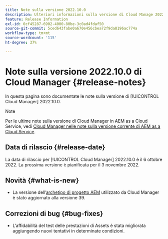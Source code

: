 ```yaml
---
title: Note sulla versione 2022.10.0
description: Ulteriori informazioni sulla versione di Cloud Manage 2022.10.0.
feature: Release Information
exl-id: 0cf45287-6902-4000-80be-3c0ad4fdaf50
source-git-commit: 5ced643fabe0a670e456cbea72f9da8196ac774a
workflow-type: tm+mt
source-wordcount: '115'
ht-degree: 37%

---
```


# Note sulla versione 2022.10.0 di Cloud Manager {#release-notes}

In questa pagina sono documentate le note sulla versione di [!UICONTROL Cloud Manager] 2022.10.0.

>[!NOTE]
>
>Per le ultime note sulla versione di Cloud Manager in AEM as a Cloud Service, vedi [Cloud Manager nelle note sulla versione corrente di AEM as a Cloud Service](https://experienceleague.adobe.com/en/docs/experience-manager-cloud-service/content/release-notes/cloud-manager/current).

## Data di rilascio {#release-date}

La data di rilascio per [!UICONTROL Cloud Manager] 2022.10.0 è il 6 ottobre 2022. La prossima versione è pianificata per il 3 novembre 2022.

## Novità {#what-is-new}

* La versione dell’[archetipo di progetto AEM](https://experienceleague.adobe.com/it/docs/experience-manager-core-components/using/developing/archetype/overview) utilizzato da Cloud Manager è stato aggiornato alla versione 39.

## Correzioni di bug {#bug-fixes}

* L’affidabilità del test delle prestazioni di Assets è stata migliorata aggiungendo nuovi tentativi in determinate condizioni.
